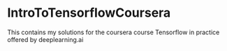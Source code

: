# IntroToTensorflowCoursera
This contains my solutions for the coursera course Tensorflow in practice offered by deeplearning.ai
